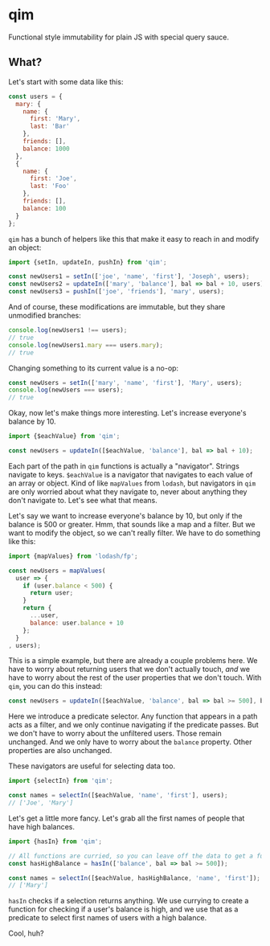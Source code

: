 # qim

Functional style immutability for plain JS with special query sauce.

## What?

Let's start with some data like this:

```js
const users = {
  mary: {
    name: {
      first: 'Mary',
      last: 'Bar'
    },
    friends: [],
    balance: 1000
  },
  {
    name: {
      first: 'Joe',
      last: 'Foo'
    },
    friends: [],
    balance: 100
  }
};
```

`qim` has a bunch of helpers like this that make it easy to reach in and modify an object:

```js
import {setIn, updateIn, pushIn} from 'qim';

const newUsers1 = setIn(['joe', 'name', 'first'], 'Joseph', users);
const newUsers2 = updateIn(['mary', 'balance'], bal => bal + 10, users);
const newUsers3 = pushIn(['joe', 'friends'], 'mary', users);
```

And of course, these modifications are immutable, but they share unmodified branches:

```js
console.log(newUsers1 !== users);
// true
console.log(newUsers1.mary === users.mary);
// true
```

Changing something to its current value is a no-op:

```js
const newUsers = setIn(['mary', 'name', 'first'], 'Mary', users);
console.log(newUsers === users);
// true
```

Okay, now let's make things more interesting. Let's increase everyone's balance by 10.

```js
import {$eachValue} from 'qim';

const newUsers = updateIn([$eachValue, 'balance'], bal => bal + 10);
```

Each part of the path in `qim` functions is actually a "navigator". Strings navigate to keys. `$eachValue` is a
navigator that navigates to each value of an array or object. Kind of like `mapValues` from `lodash`, but navigators in
`qim` are only worried about what they navigate to, never about anything they don't navigate to. Let's see what that
means.

Let's say we want to increase everyone's balance by 10, but only if the balance is 500 or greater. Hmm, that sounds like
a map and a filter. But we want to modify the object, so we can't really filter. We have to do something like this:

```js
import {mapValues} from 'lodash/fp';

const newUsers = mapValues(
  user => {
    if (user.balance < 500) {
      return user;
    }
    return {
      ...user,
      balance: user.balance + 10
    };
  }
, users);
```

This is a simple example, but there are already a couple problems here. We have to worry about returning users that we
don't actually touch, _and_ we have to worry about the rest of the user properties that we don't touch. With `qim`, you
can do this instead:

```js
const newUsers = updateIn([$eachValue, 'balance', bal => bal >= 500], bal => bal + 10, users);
```

Here we introduce a predicate selector. Any function that appears in a path acts as a filter, and we only continue
navigating if the predicate passes. But we don't have to worry about the unfiltered users. Those remain unchanged. And
we only have to worry about the `balance` property. Other properties are also unchanged.

These navigators are useful for selecting data too.

```js
import {selectIn} from 'qim';

const names = selectIn([$eachValue, 'name', 'first'], users);
// ['Joe', 'Mary']
```

Let's get a little more fancy. Let's grab all the first names of people that have high balances.

```js
import {hasIn} from 'qim';

// All functions are curried, so you can leave off the data to get a function.
const hasHighBalance = hasIn(['balance', bal => bal >= 500]);

const names = selectIn([$eachValue, hasHighBalance, 'name', 'first']);
// ['Mary']
```

`hasIn` checks if a selection returns anything. We use currying to create a function for checking if a user's balance
is high, and we use that as a predicate to select first names of users with a high balance.

Cool, huh?
